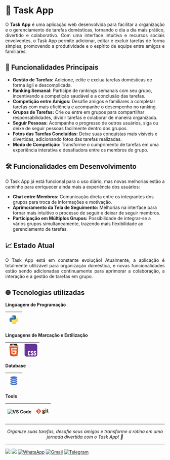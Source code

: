 # 📝 Task App

<p align="justify">
O <strong>Task App</strong> é uma aplicação web desenvolvida para facilitar a organização e o gerenciamento de tarefas domésticas, tornando o dia a dia mais prático, divertido e colaborativo. Com uma interface intuitiva e recursos sociais envolventes, o Task App permite adicionar, editar e excluir tarefas de forma simples, promovendo a produtividade e o espírito de equipe entre amigos e familiares.
</p>

## 🚀 Funcionalidades Principais

- **Gestão de Tarefas:** Adicione, edite e exclua tarefas domésticas de forma ágil e descomplicada.
- **Ranking Semanal:** Participe de rankings semanais com seu grupo, incentivando a competição saudável e a conclusão das tarefas.
- **Competição entre Amigos:** Desafie amigos e familiares a completar tarefas com mais eficiência e acompanhe o desempenho no ranking.
- **Grupos de Tarefas:** Crie ou entre em grupos para compartilhar responsabilidades, dividir tarefas e colaborar de maneira organizada.
- **Seguir Pessoas:** Acompanhe o progresso de outros usuários, siga ou deixe de seguir pessoas facilmente dentro dos grupos.
- **Fotos das Tarefas Concluídas:** Deixe suas conquistas mais visíveis e divertidas, adicionando fotos das tarefas realizadas.
- **Modo de Competição:** Transforme o cumprimento de tarefas em uma experiência interativa e desafiadora entre os membros do grupo.

## 🛠️ Funcionalidades em Desenvolvimento

<p align="justify">
O Task App já está funcional para o uso diário, mas novas melhorias estão a caminho para enriquecer ainda mais a experiência dos usuários:
</p>

- **Chat entre Membros:** Comunicação direta entre os integrantes dos grupos para troca de informações e motivação.
- **Aprimoramento da Tela de Seguimento:** Melhorias na interface para tornar mais intuitivo o processo de seguir e deixar de seguir membros.
- **Participação em Múltiplos Grupos:** Possibilidade de integrar-se a vários grupos simultaneamente, trazendo mais flexibilidade ao gerenciamento de tarefas.

## 📈 Estado Atual

<p align="justify">
O Task App está em constante evolução! Atualmente, a aplicação é totalmente utilizável para organização doméstica, e novas funcionalidades estão sendo adicionadas continuamente para aprimorar a colaboração, a interação e a gestão de tarefas em grupo.
</p>

## 🌐 Tecnologias utilizadas

**Linguagem de Programação**

<img title="Python" alt="Python" width="40px" src="https://raw.githubusercontent.com/github/explore/master/topics/python/python.png" />|
|--|

**Linguagens de Marcação e Estilização**

<img title="HTML5" alt="HTML5" width="40px" src="https://raw.githubusercontent.com/github/explore/master/topics/html/html.png">|<img title="CSS3" alt="CSS3" width="40px" src="https://raw.githubusercontent.com/github/explore/master/topics/css/css.png">
|--|--|

**Database**

<img title="SQL" alt="SQL" width="40px" src="https://raw.githubusercontent.com/github/explore/master/topics/sql/sql.png">|
|--|

**Tools**

<img title="VS Code" alt="VS Code" width="40px" src="https://img.icons8.com/fluent/48/000000/visual-studio-code-2019.png">|<img title="git" alt="git" width="40px" src="https://raw.githubusercontent.com/github/explore/master/topics/git/git.png">|
|--|--|

---

<p align="center"><em>Organize suas tarefas, desafie seus amigos e transforme a rotina em uma jornada divertida com o Task App! 🚀</em></p>

---

<a href="https://www.linkedin.com/in/alexiavieiracoelho/" target="_blank"><img src="https://img.shields.io/badge/LinkedIn-0077B5?style=for-the-badge&logo=linkedin&logoColor=white"></a>
<a href="https://github.com/alexiiavieirac" target="_blank"><img src="https://img.shields.io/badge/GitHub-100000?style=for-the-badge&logo=github&logoColor=white"></a>
<a href="https://wa.me/5513992054664" target="_blank"><img src="https://img.shields.io/badge/WhatsApp-25D366?style=for-the-badge&logo=whatsapp&logoColor=white" alt="WhatsApp"></a>
<a href="https://mail.google.com/mail/?view=cm&to=vieiralexiac@gmail.com" target="_blank"><img src="https://img.shields.io/badge/Gmail-D14836?style=for-the-badge&logo=gmail&logoColor=white" alt="Gmail"></a>
<a href="https://t.me/alexiiavieirac" target="_blank"><img src="https://img.shields.io/badge/Telegram-2CA5E0?style=for-the-badge&logo=telegram&logoColor=white" alt="Telegram"></a>
